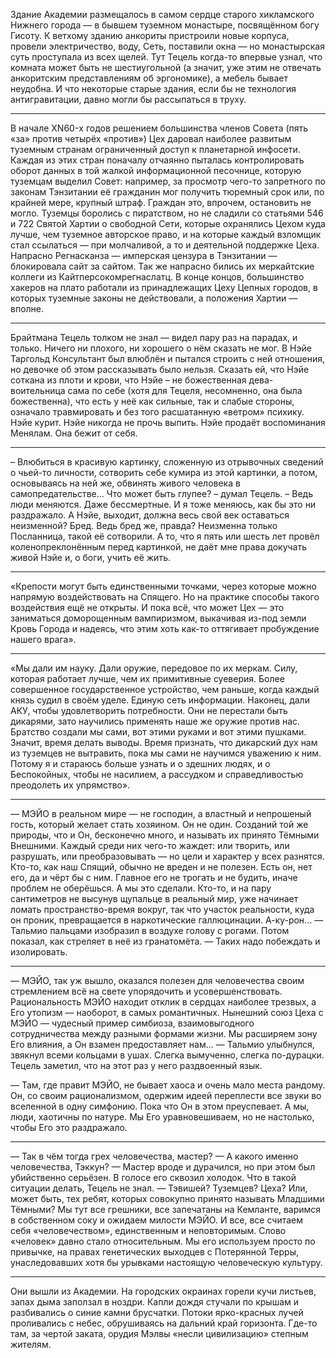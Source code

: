 Здание Академии размещалось в самом сердце старого хикламского Нижнего города — в бывшем туземном монастыре, посвящённом богу Гисоту. К ветхому зданию анкориты пристроили новые корпуса, провели электричество, воду, Сеть, поставили окна — но монастырская суть проступала из всех щелей. Тут Тецель когда-то впервые узнал, что комната может быть не шестиугольной (а значит, уже этим не отвечать анкоритским представлениям об эргономике), а мебель бывает неудобна. И что некоторые старые здания, если бы не технология антигравитации, давно могли бы рассыпаться в труху.

***

В начале XN60-х годов решением большинства членов Совета (пять «за» против четырёх «против») Цех даровал наиболее развитым туземным странам ограниченный доступ к планетарной инфосети. Каждая из этих стран поначалу отчаянно пыталась контролировать оборот данных в той жалкой информационной песочнице, которую туземцам выделил Совет: например, за просмотр чего-то запретного по законам Тэнзитании её гражданин мог получить тюремный срок или, по крайней мере, крупный штраф. Граждан это, впрочем, остановить не могло. Туземцы боролись с пиратством, но не сладили со статьями 546 и 722 Святой Хартии о свободной Сети, которые охранялись Цехом куда лучше, чем туземное авторское право, и на которые каждый взломщик стал ссылаться — при молчаливой, а то и деятельной поддержке Цеха. Напрасно Регнасканза — имперская цензура в Тэнзитании — блокировала сайт за сайтом. Так же напрасно бились их меркайтские коллеги из Кайтперсокомрегнаслатц. В конце концов, большинство хакеров на плато работали из принадлежащих Цеху Цепных городов, в которых туземные законы не действовали, а положения Хартии — вполне.

***

Брайтмана Тецель толком не знал — видел пару раз на парадах, и только. Ничего ни плохого, ни хорошего о нём сказать не мог. В Нэйе Таргольд Консультант был влюблён и пытался строить с ней отношения, но девочке об этом рассказывать было нельзя. Сказать ей, что Нэйе соткана из плоти и крови, что Нэйе – не божественная дева-воительница сама по себе (хотя для Тецеля, несомненно, она была божественна), что есть у неё как сильные, так и слабые стороны, означало травмировать и без того расшатанную «ветром» психику.
Нэйе курит. Нэйе никогда не прочь выпить. Нэйе продаёт воспоминания Менялам. Она бежит от себя.

***

– Влюбиться в красивую картинку, сложенную из отрывочных сведений о чьей-то личности, сотворить себе кумира из этой картинки, а потом, основываясь на ней же, обвинять живого человека в самопредательстве… Что может быть глупее? – думал Тецель. – Ведь люди меняются. Даже бессмертные. И я тоже меняюсь, как бы это ни раздражало. А Нэйе, выходит, должна весь свой век оставаться неизменной? Бред. Ведь бред же, правда? Неизменна только Посланница, такой её сотворили. А то, что я пять или шесть лет провёл коленопреклонённым перед картинкой, не даёт мне права докучать живой Нэйе и, о боги, учить её жить.

***

«Крепости могут быть единственными точками, через которые можно напрямую воздействовать на Спящего. Но на практике способы такого воздействия ещё не открыты. И пока всё, что может Цех — это заниматься доморощенным вампиризмом, выкачивая из-под земли Кровь Города и надеясь, что этим хоть как-то оттягивает пробуждение нашего врага».

***

«Мы дали им науку. Дали оружие, передовое по их меркам. Силу, которая работает лучше, чем их примитивные суеверия. Более совершенное государственное устройство, чем раньше, когда каждый князь судил в своём уделе. Единую сеть информации. Наконец, дали АКУ, чтобы удовлетворить потребности. Они не перестали быть дикарями, зато научились применять наше же оружие против нас. Братство создали мы сами, вот этими руками и вот этими пушками. Значит, время делать выводы. Время признать, что дикарский дух нам из туземцев не вытравить, пока мы сами не научимся уважению к ним. Потому я и стараюсь больше узнать и о здешних людях, и о Беспокойных, чтобы не насилием, а рассудком и справедливостью преодолеть их упрямство». 

***

— МЭЙО в реальном мире — не господин, а властный и непрошеный гость, который желает стать хозяином. Он не один. Созданий той же природы, что и Он, бесконечно много, и называть их принято Тёмными Внешними. Каждый среди них чего-то жаждет: или творить, или разрушать, или преобразовывать — но цели и характер у всех разнятся. Кто-то, как наш Спящий, обычно не вреден и не полезен. Есть он, нет его, да и чёрт бы с ним. Главное его не трогать и не будить, иначе проблем не оберёшься. А мы это сделали. Кто-то, и на пару сантиметров не высунув щупальце в реальный мир, уже начинает ломать пространство-время вокруг, так что участок реальности, куда он проник, превращается в наркотические галлюцинации. А-ку-рон... — Тальмио пальцами изобразил в воздухе голову с рогами. Потом показал, как стреляет в неё из гранатомёта. — Таких надо побеждать и изолировать.

***

— МЭЙО, так уж вышло, оказался полезен для человечества своим стремлением всё на свете упорядочить и усовершенствовать. Рациональность МЭЙО находит отклик в сердцах наиболее трезвых, а Его утопизм — наоборот, в самых романтичных. Нынешний союз Цеха с МЭЙО — чудесный пример симбиоза, взаимовыгодного сотрудничества между разными формами жизни. Мы расширяем зону Его влияния, а Он взамен предоставляет нам... — Тальмио улыбнулся, звякнул всеми кольцами в ушах. Слегка вымученно, слегка по-дурацки. Тецель заметил, что на этот раз у него раздвоенный язык.

— Там, где правит МЭЙО, не бывает хаоса и очень мало места рандому. Он, со своим рационализмом, одержим идеей переплести все звуки во вселенной в одну симфонию. Пока что Он в этом преуспевает. А мы, люди, хаотичны по натуре. Мы Его уравновешиваем, но не настолько, чтобы Его это раздражало.

***

— Так в чём тогда грех человечества, мастер?
— А какого именно человечества, Тэккун? — Мастер вроде и дурачился, но при этом был убийственно серьёзен. В голосе его сквозил холодок. Что в такой ситуации делать, Тецель не знал. — Тэвишей? Туземцев? Цеха? Или, может быть, тех ребят, которых совокупно принято называть Младшими Тёмными? Мы тут все грешники, все запечатаны на Кемланте, варимся в собственном соку и ожидаем милости МЭЙО. И все, все считаем себя «человечеством», единственным и неповторимым. Слово «человек» давно стало относительным. Мы его используем просто по привычке, на правах генетических выходцев с Потерянной Терры, унаследовавших хотя бы урывками настоящую человеческую культуру.

***

Они вышли из Академии. На городских окраинах горели кучи листьев, запах дыма заползал в ноздри. Капли дождя стучали по крышам и разбивались о синие камни брусчатки. Потоки ярко-красных лучей проливались с небес, обрушиваясь на дальний край горизонта. Где-то там, за чертой заката, орудия Мэлвы «несли цивилизацию» степным жителям.
